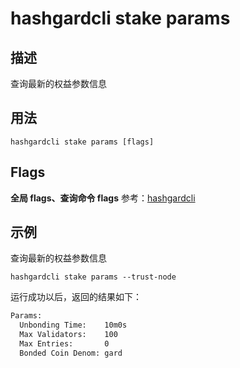 # hashgardcli stake params

## 描述

查询最新的权益参数信息

## 用法

```
hashgardcli stake params [flags]
```

## Flags

**全局 flags、查询命令 flags** 参考：[hashgardcli](../README.md)

## 示例

查询最新的权益参数信息

```
hashgardcli stake params --trust-node
```

运行成功以后，返回的结果如下：

```txt
Params:
  Unbonding Time:    10m0s
  Max Validators:    100
  Max Entries:       0
  Bonded Coin Denom: gard
```
